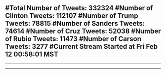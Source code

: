 #Total Number of Tweets: 332324 
#Number of Clinton Tweets: 112107
#Number of Trump Tweets: 78815
#Number of Sanders Tweets: 74614
#Number of Cruz Tweets: 52038
#Number of Rubio Tweets: 11473
#Number of Carson Tweets: 3277
#Current Stream Started at Fri Feb 12 00:58:01 MST
---
---
---
